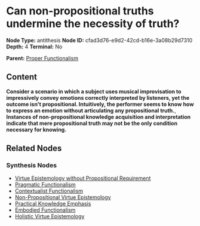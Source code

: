 # Can non-propositional truths undermine the necessity of truth?

**Node Type:** antithesis
**Node ID:** cfad3d76-e9d2-42cd-b16e-3a08b29d7310
**Depth:** 4
**Terminal:** No

**Parent:** [Proper Functionalism](proper-functionalism-synthesis-42bcbd7c-8695-4e31-9b7d-e2971690e5fe.md)

## Content

**Consider a scenario in which a subject uses musical improvisation to impressively convey emotions correctly interpreted by listeners, yet the outcome isn't propositional. Intuitively, the performer seems to know how to express an emotion without articulating any propositional truth.**, **Instances of non-propositional knowledge acquisition and interpretation indicate that mere propositional truth may not be the only condition necessary for knowing.**

## Related Nodes

### Synthesis Nodes

- [Virtue Epistemology without Propositional Requirement](virtue-epistemology-without-propositional-requirement-synthesis-f253ea84-738a-4c10-945e-d1fa77df2440.md)
- [Pragmatic Functionalism](pragmatic-functionalism-synthesis-085185bb-e877-4eda-af90-18503f793be9.md)
- [Contextualist Functionalism](contextualist-functionalism-synthesis-22b2beb1-66b2-4c1a-85f0-793940bde44c.md)
- [Non-Propositional Virtue Epistemology](non-propositional-virtue-epistemology-synthesis-3d7643d5-91d9-4a2a-8b71-206e05ef559b.md)
- [Practical Knowledge Emphasis](practical-knowledge-emphasis-synthesis-f726997d-79bb-4aec-a519-008e021b0b86.md)
- [Embodied Functionalism](embodied-functionalism-synthesis-c8e5ab1c-de5f-4f3f-97be-96ccbda6140d.md)
- [Holistic Virtue Epistemology](holistic-virtue-epistemology-synthesis-436d20fe-3890-4205-a279-7a7d987fd694.md)
